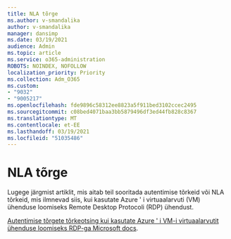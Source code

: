 ```yaml
---
title: NLA tõrge
ms.author: v-smandalika
author: v-smandalika
manager: dansimp
ms.date: 03/19/2021
audience: Admin
ms.topic: article
ms.service: o365-administration
ROBOTS: NOINDEX, NOFOLLOW
localization_priority: Priority
ms.collection: Adm_O365
ms.custom:
- "9032"
- "9005217"
ms.openlocfilehash: fde9896c58312ee8823a5f911bed3102ccec2495
ms.sourcegitcommit: c08bed4071baa3bb5879496df3ed44fb828c8367
ms.translationtype: MT
ms.contentlocale: et-EE
ms.lasthandoff: 03/19/2021
ms.locfileid: "51035486"
---
```

# <a name="nla-error"></a>NLA tõrge

Lugege järgmist artiklit, mis aitab teil sooritada autentimise tõrkeid või NLA tõrkeid, mis ilmnevad siis, kui kasutate Azure ' i virtuaalarvuti (VM) ühenduse loomiseks Remote Desktop Protocoli (RDP) ühendust.

[Autentimise tõrgete tõrkeotsing kui kasutate Azure ' i VM-i virtuaalarvutit ühenduse loomiseks RDP-ga Microsoft docs](https://docs.microsoft.com/troubleshoot/azure/virtual-machines/cannot-connect-rdp-azure-vm).



